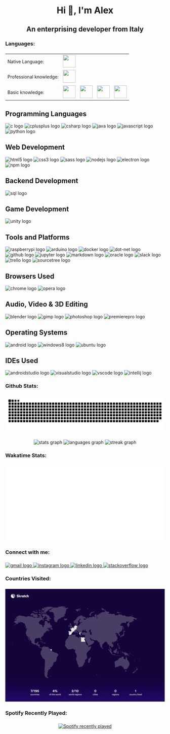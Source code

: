 <h1 align="center">Hi 👋, I'm Alex</h1>

###

<h2 align="center">An enterprising developer from Italy</h2>

###

<h3 align="left">Languages:</h3>

###

<div>
    <table>
      <tr>
        <td>Native Language:</td>
        <td><img src="https://img.icons8.com/office/256/italy.png" width="40" height="40"/></td>
      </tr>
      <tr>
        <td>Professional knowledge:</td>
        <td><img src="https://img.icons8.com/office/256/great-britain.png" width="40" height="40"/></td>
      </tr>
      <tr>
        <td>Basic knowledge:</td>
        <td><img src="https://img.icons8.com/office/256/spain-2.png" width="40" height="40"/></td>
        <td><img src="https://img.icons8.com/office/256/france.png" width="40" height="40"/></td>
        <td><img src="https://img.icons8.com/office/256/norway.png" width="40" height="40"/></td>
        <td><img src="https://img.icons8.com/office/256/portugal.png" width="40" height="40"/></td>
      </tr>
    </table>
</div>

###

<div align="left">
  <div>
    <h2>Programming Languages</h2>
    <img src="https://cdn.jsdelivr.net/gh/devicons/devicon/icons/c/c-original.svg" height="40" width="52" alt="c logo" />
    <img src="https://cdn.jsdelivr.net/gh/devicons/devicon/icons/cplusplus/cplusplus-original.svg" height="40" width="52" alt="cplusplus logo" />
    <img src="https://cdn.jsdelivr.net/gh/devicons/devicon/icons/csharp/csharp-original.svg" height="40" width="52" alt="csharp logo" />
    <img src="https://cdn.jsdelivr.net/gh/devicons/devicon/icons/java/java-original.svg" height="40" width="52" alt="java logo" />
    <img src="https://cdn.jsdelivr.net/gh/devicons/devicon/icons/javascript/javascript-original.svg" height="40" width="52" alt="javascript logo" />
    <img src="https://cdn.jsdelivr.net/gh/devicons/devicon/icons/python/python-original.svg" height="40" width="52" alt="python logo" />
  </div>
  <div>
    <h2>Web Development</h2>
    <img src="https://cdn.jsdelivr.net/gh/devicons/devicon/icons/html5/html5-original.svg" height="40" width="52" alt="html5 logo" />
    <img src="https://cdn.jsdelivr.net/gh/devicons/devicon/icons/css3/css3-original.svg" height="40" width="52" alt="css3 logo" />
    <img src="https://cdn.jsdelivr.net/gh/devicons/devicon/icons/sass/sass-original.svg" height="40" width="52" alt="sass logo" />
    <img src="https://cdn.jsdelivr.net/gh/devicons/devicon/icons/nodejs/nodejs-original.svg" height="40" width="52" alt="nodejs logo" />
    <img src="https://cdn.jsdelivr.net/gh/devicons/devicon/icons/electron/electron-original.svg" height="40" width="52" alt="electron logo" />
    <img src="https://cdn.jsdelivr.net/gh/devicons/devicon/icons/npm/npm-original-wordmark.svg" height="40" width="52" alt="npm logo" />
  </div>
  <div>
    <h2>Backend Development</h2>
    <img src="https://cdn.jsdelivr.net/gh/devicons/devicon/icons/mysql/mysql-original.svg" height="40" width="52" alt="sql logo" />
  </div>
  <div>
    <h2>Game Development</h2>
    <img src="https://cdn.jsdelivr.net/gh/devicons/devicon/icons/unity/unity-original.svg" height="40" width="52" alt="unity logo" />
  </div>
  <div>
    <h2>Tools and Platforms</h2>    
    <img src="https://cdn.jsdelivr.net/gh/devicons/devicon/icons/raspberrypi/raspberrypi-original.svg" height="40" width="52" alt="raspberrypi logo" />
    <img src="https://cdn.jsdelivr.net/gh/devicons/devicon/icons/arduino/arduino-original.svg" height="40" width="52" alt="arduino logo" />
    <img src="https://cdn.jsdelivr.net/gh/devicons/devicon/icons/docker/docker-original.svg" height="40" width="52" alt="docker logo" />
    <img src="https://cdn.jsdelivr.net/gh/devicons/devicon/icons/dot-net/dot-net-original.svg" height="40" width="52" alt="dot-net logo" />
    <img src="https://cdn.jsdelivr.net/gh/devicons/devicon/icons/github/github-original.svg" height="40" width="52" alt="github logo" />
    <img src="https://cdn.jsdelivr.net/gh/devicons/devicon/icons/jupyter/jupyter-original.svg" height="40" width="52" alt="jupyter logo" />
    <img src="https://cdn.jsdelivr.net/gh/devicons/devicon/icons/markdown/markdown-original.svg" height="40" width="52" alt="markdown logo" />
    <img src="https://cdn.jsdelivr.net/gh/devicons/devicon/icons/oracle/oracle-original.svg" height="40" width="52" alt="oracle logo" />
    <img src="https://cdn.jsdelivr.net/gh/devicons/devicon/icons/slack/slack-original.svg" height="40" width="52" alt="slack logo" />
    <img src="https://cdn.jsdelivr.net/gh/devicons/devicon/icons/trello/trello-plain.svg" height="40" width="52" alt="trello logo" />
    <img src="https://cdn.jsdelivr.net/gh/devicons/devicon/icons/sourcetree/sourcetree-original.svg" height="40" width="52" alt="sourcetree logo" />
  </div>
  <div>
    <h2>Browsers Used</h2>
    <img src="https://cdn.jsdelivr.net/gh/devicons/devicon/icons/chrome/chrome-original.svg" height="40" width="52" alt="chrome logo" />
    <img src="https://cdn.jsdelivr.net/gh/devicons/devicon/icons/opera/opera-original.svg" height="40" width="52" alt="opera logo" />
  </div>
  <div>
    <h2>Audio, Video & 3D Editing</h2>
    <img src="https://cdn.jsdelivr.net/gh/devicons/devicon/icons/blender/blender-original.svg" height="40" width="52" alt="blender logo" />
    <img src="https://cdn.jsdelivr.net/gh/devicons/devicon/icons/gimp/gimp-original.svg" height="40" width="52" alt="gimp logo" />
    <img src="https://cdn.jsdelivr.net/gh/devicons/devicon/icons/photoshop/photoshop-line.svg" height="40" width="52" alt="photoshop logo" />
    <img src="https://cdn.jsdelivr.net/gh/devicons/devicon/icons/premierepro/premierepro-original.svg" height="40" width="52" alt="premierepro logo" />
  </div>
  <div>
    <h2>Operating Systems</h2>
    <img src="https://cdn.jsdelivr.net/gh/devicons/devicon/icons/android/android-original.svg" height="40" width="52" alt="android logo" />
    <img src="https://cdn.jsdelivr.net/gh/devicons/devicon/icons/windows8/windows8-original.svg" height="40" width="52" alt="windows8 logo" />
    <img src="https://cdn.jsdelivr.net/gh/devicons/devicon/icons/ubuntu/ubuntu-plain.svg" height="40" width="52" alt="ubuntu logo" />
  </div>
  <div>
    <h2>IDEs Used</h2>    
    <img src="https://cdn.jsdelivr.net/gh/devicons/devicon/icons/androidstudio/androidstudio-original.svg" height="40" width="52" alt="androidstudio logo" />
    <img src="https://cdn.jsdelivr.net/gh/devicons/devicon/icons/visualstudio/visualstudio-plain.svg" height="40" width="52" alt="visualstudio logo" />
    <img src="https://cdn.jsdelivr.net/gh/devicons/devicon/icons/vscode/vscode-original.svg" height="40" width="52" alt="vscode logo" />
    <img src="https://cdn.jsdelivr.net/gh/devicons/devicon/icons/intellij/intellij-original.svg" height="40" width="52" alt="intellij logo" />
  </div>
</div>

###

<h3 align="left">Github Stats:</h3>

###

<img src="https://raw.githubusercontent.com/AlexFiorini/AlexFiorini/output/snake.svg" alt="Snake animation" />

###

<div align="center">
  <img src="https://github-readme-stats.vercel.app/api?username=AlexFiorini&hide_title=false&hide_rank=false&show_icons=true&include_all_commits=true&count_private=true&disable_animations=false&theme=default&locale=en&hide_border=false&order=1" height="150" alt="stats graph"  />
  <img src="https://github-readme-stats.vercel.app/api/top-langs?username=AlexFiorini&locale=en&hide_title=false&layout=compact&card_width=320&langs_count=5&theme=default&hide_border=false&order=2" height="150" alt="languages graph"  />
  <img src="https://streak-stats.demolab.com?user=AlexFiorini&locale=en&mode=weekly&theme=default&hide_border=false&border_radius=5&date_format=j M[ Y]&order=3" height="150" alt="streak graph"  />
</div>

###

<h3 align="left">Wakatime Stats:</h3>

![My Image](metrics.plugin.wakatime.svg)

###

<h3 align="left">Connect with me:</h3>

###

<div align="left">
  <a href="mailto:fiorini.alex48@gmail.com" target="_blank">
    <img src="https://raw.githubusercontent.com/maurodesouza/profile-readme-generator/master/src/assets/icons/social/gmail/default.svg" width="52" height="40" alt="gmail logo"  />
  </a>
  <a href="https://www.instagram.com/alexfiorini_48/" target="_blank">
    <img src="https://raw.githubusercontent.com/maurodesouza/profile-readme-generator/master/src/assets/icons/social/instagram/default.svg" width="52" height="40" alt="instagram logo"  />
  </a>
  <a href="https://www.linkedin.com/in/alex-fiorini-42a669253/" target="_blank">
    <img src="https://raw.githubusercontent.com/maurodesouza/profile-readme-generator/master/src/assets/icons/social/linkedin/default.svg" width="52" height="40" alt="linkedin logo"  />
  </a>
  <a href="https://stackoverflow.com/users/19370254/alex-fiorini" target="_blank">
    <img src="https://raw.githubusercontent.com/maurodesouza/profile-readme-generator/master/src/assets/icons/social/stackoverflow/default.svg" width="52" height="40" alt="stackoverflow logo"  />
  </a>
</div>

###

<h3 align="left">Countries Visited:</h3>

###

[![Website Preview](https://github.com/AlexFiorini/AlexFiorini/blob/28607ff3661fbd8dd5179713fcfaaa65faa517de/Screenshot%202023-09-15%20233639.png)](https://share.skratch.world/7rDVTpAkdt/visited)

###

<h3 align="left">Spotify Recently Played:</h3>

###

<div align="center">
  <a href="https://open.spotify.com/user/z6x5ocln8mcylkymcqxze9u19">
    <img src="https://spotify-recently-played-readme.vercel.app/api?user=z6x5ocln8mcylkymcqxze9u19&count=5&unique=1" alt="Spotify recently played"  />
  </a>
</div>

###
